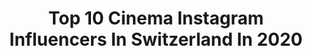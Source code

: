 ---
title: Top 10 Cinema Instagram Influencers In Switzerland In 2020
description: >-
  Find top cinema Instagram influencers in Switzerland in 2020. Most popular hashtags: #switzerland #photography #zurich #cinematic.
platform: Instagram
hits: 36
text_top: Identify the best Instagram profiles on inBeat.
text_bottom: Our database aggregates 36 Instagram influencers like this in Switzerland for you to contact.
profiles:
  - username: "ian_hanninen"
    fullname: >-
      IAN MEDIA
    bio: >-
      Switzerland🇨🇭 Cinematographer/Photographer 📩 ian.haenninen@gmail.com
    location: "Switzerland"
    followers: 8888
    engagement: 3500
    commentsToLikes: 0.033549
    id: ck5hge77a2bcx0i11rpphrjol
    verified: false
    hashtags: "#widebody, #audibestpicture, #audiclub, #rs6"
  - username: "blumepictures"
    fullname: >-
      Lukas "Blume" Rösli
    bio: >-
      Snowboarding🏂, Cinematography🎥 & Peace✌• shooting moving pictures for LAAX • The Crap Show - since 2010
    location: "Switzerland"
    followers: 2423
    engagement: 1364
    commentsToLikes: 0.048199
    id: ck6ua3h3f19j90j71vzgohqf9
    verified: false
    hashtags: "#p60allday, #thecrapshow, #snowboarding, #laax"
  - username: "nicopinacalvin"
    fullname: >-
      Nicolás Pina
    bio: >-
      Adventurer, photographer and cinematographer. · Barcelona
    location: "Switzerland"
    followers: 5265
    engagement: 790
    commentsToLikes: 0.034584
    id: ck6u9d12pwuk00j7118o8dobg
    verified: false
    hashtags: "#fromlosttothedesert, #yamaha, #surfhousebarcelona, #caionsurfhouse"
  - username: "noemiottiliaszabo"
    fullname: >-
      Noémi Ottilia Szabo 🐺
    bio: >-
      📷🖖👾💚 📍🇨🇭 Represented by @talentandpartner #noemiottiliaszabo #noyoucantdoadvertisingonmyprofile
    location: "Switzerland"
    followers: 74481
    engagement: 474
    commentsToLikes: 0.014800
    id: ck0u0q1s7ujk20i19jews70c8
    verified: false
    hashtags: "#fashioneditor, #editor, #blancmagazine, #cinematicphotography"
  - username: "rikzaazriyan"
    fullname: >-
      Rikza Azriyan
    bio: >-
      🇲🇨 in🇩🇪 YouTube Content Creator ❤️ @misdianamrsd 👧🏻 @raeshaazriyan CEO @ppitvchannel 🎥 MRMS STORY (Every Sunday) ⬇️⬇️⬇️
    location: "Switzerland"
    followers: 8443
    engagement: 785
    commentsToLikes: 0.021879
    id: ck5zsn0jbytcn0i14v3548p9p
    verified: false
    hashtags: "#eigergletscher, #cutebabygirl, #travel, #newborn"
  - username: "danielilabaca"
    fullname: >-
      D A N I E L   I L A B A C A
    bio: >-
      📍 UK 🇬🇧 | 🎬 Content Creator - Marketing & Media 🎥 Movi Operator - @stuntcameracrew 🏁 Inline Ambassador - @rollerblade 🏃🏻Parkour Athlete - link ⬇️
    location: "Switzerland"
    followers: 55804
    engagement: 562
    commentsToLikes: 0.014482
    id: ck5bv7etzj4d30i11wxg5q29h
    verified: false
    hashtags: "#freerunning, #gopro, #movement, #stunt"
  - username: "samsonblay"
    fullname: >-
      Samson Blay
    bio: >-
      19, Founder of Blay Media🔥 I help and support bold dreamers💪🏻 SoMe Marketing | Entrepreneur
    location: "Switzerland"
    followers: 18788
    engagement: 575
    commentsToLikes: 0.020472
    id: ck5zttguf13cx0i14o0xsc6j2
    verified: false
    hashtags: "#abundance, #sunsets, #fuji, #ishootfilm"
  - username: "arbenl1berateme"
    fullname: >-
      Arben Vllasaliu
    bio: >-
      Introverted, over-thinker, techn9nician, visual and 3D artist. Inquiries: a.vllasaliu@gmail.com 📩
    location: "Switzerland"
    followers: 167350
    engagement: 228
    commentsToLikes: 0.014609
    id: ck55n1s8w5ati0i11ld3nukku
    verified: false
    hashtags: "#trending, #gfxtech, #addictive, #render"
  - username: "massiahzavahir"
    fullname: >-
      MassiahZavahir
    bio: >-
      ..creating.. ▪️Dancer | Choreographer 📸Photographer - DM for bookings ▪️Credits: Kanye West - Honor Up, MCM, Puma, Braun, Swatch, UO, Nike 📍Basel 🇨🇭
    location: "Switzerland"
    followers: 6130
    engagement: 799
    commentsToLikes: 0.154916
    id: ck5qcjwa7qxxx0i112ynf2ikk
    verified: false
    hashtags: "#instagood, #gqstyle, #berlin, #oassismag"
  - username: "travelwiththesoulmates"
    fullname: >-
      travel | love | photo & film
    bio: >-
      👩‍❤️‍💋‍👨 Anina & René 🇨🇭 Switzerland | 📍#zürich 🎥 Travel Content Creators 🌈 PRESETS | STICKERS & BLOG ⬇️⬇️⬇️
    location: "Switzerland"
    followers: 7690
    engagement: 755
    commentsToLikes: 0.109468
    id: ck6uh1djy6f0e0j717caxcwdc
    verified: false
    hashtags: "#luzernhotels, #swissdeluxehotels, #iloveswitzerland, #espa"
---